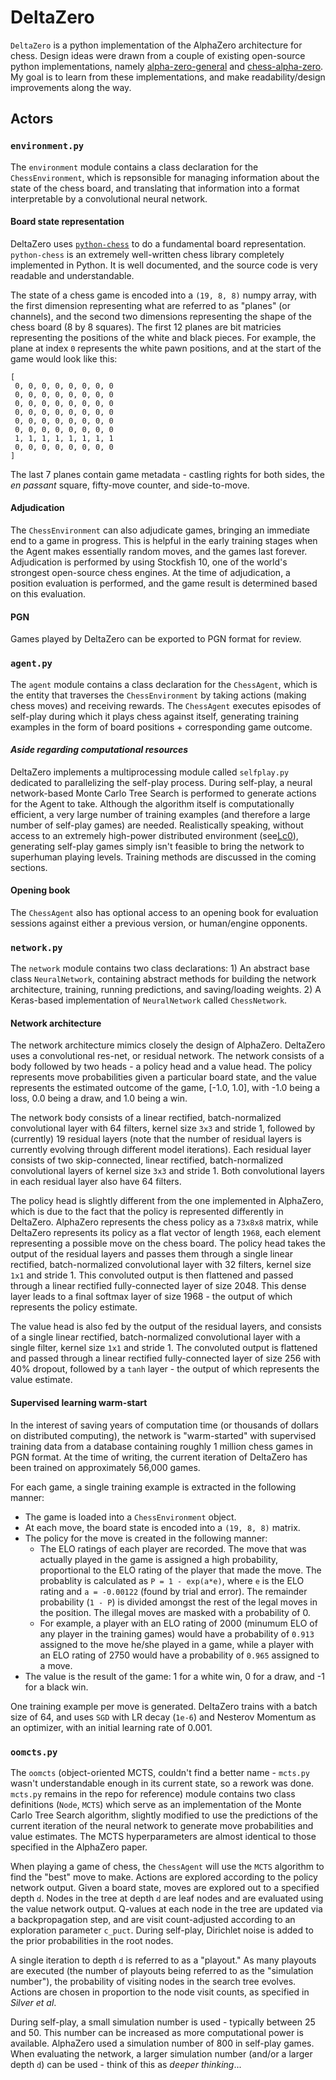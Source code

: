 # DeltaZero

`DeltaZero` is a python implementation of the AlphaZero architecture for chess. Design ideas were
drawn from a couple of existing open-source python implementations, namely
[alpha-zero-general](https://github.com/suragnair/alpha-zero-general) and
[chess-alpha-zero](https://github.com/Zeta36/chess-alpha-zero). My goal is to learn from these implementations,
and make readability/design improvements along the way.

## Actors

### `environment.py`

The `environment` module contains a class declaration for the `ChessEnvironment`, which is repsonsible
for managing information about the state of the chess board, and translating that information into
a format interpretable by a convolutional neural network.

#### Board state representation

DeltaZero uses [`python-chess`](https://github.com/niklasf/python-chess) to do a fundamental board
representation. `python-chess` is an extremely well-written chess library completely implemented in Python.
It is well documented, and the source code is very readable and understandable.

The state of a chess game is encoded into a `(19, 8, 8)` numpy array, with the first dimension representing
what are referred to as "planes" (or channels), and the second two dimensions representing the shape of the
chess board (8 by 8 squares). The first 12 planes are bit matricies representing the positions of the white
and black pieces. For example, the plane at index `0` represents the white pawn positions, and at the start
of the game would look like this:

```
[
 0, 0, 0, 0, 0, 0, 0, 0
 0, 0, 0, 0, 0, 0, 0, 0
 0, 0, 0, 0, 0, 0, 0, 0
 0, 0, 0, 0, 0, 0, 0, 0
 0, 0, 0, 0, 0, 0, 0, 0
 0, 0, 0, 0, 0, 0, 0, 0
 1, 1, 1, 1, 1, 1, 1, 1
 0, 0, 0, 0, 0, 0, 0, 0
]
```

The last 7 planes contain game metadata - castling rights for both sides, the *en passant* square, fifty-move counter,
and side-to-move.

#### Adjudication

The `ChessEnvironment` can also adjudicate games, bringing an immediate end to a game in progress. This is helpful
in the early training stages when the Agent makes essentially random moves, and the games last forever. Adjudication
is performed by using Stockfish 10, one of the world's strongest open-source chess engines. At the time of adjudication,
a position evaluation is performed, and the game result is determined based on this evaluation.

#### PGN

Games played by DeltaZero can be exported to PGN format for review.

### `agent.py`

The `agent` module contains a class declaration for the `ChessAgent`, which is the entity that traverses the `ChessEnvironment` by
taking actions (making chess moves) and receiving rewards. The `ChessAgent` executes episodes of self-play during which it plays
chess against itself, generating training examples in the form of board positions + corresponding game outcome.

#### *Aside regarding computational resources*

DeltaZero implements a multiprocessing module called `selfplay.py` dedicated to parallelizing the self-play process. During self-play,
a neural network-based Monte Carlo Tree Search is performed to generate actions for the Agent to take. Although the algorithm itself
is computationally efficient, a very large number of training examples (and therefore a large number of self-play games) are needed.
Realistically speaking, without access to an extremely high-power distributed environment (see[Lc0](https://github.com/LeelaChessZero/lc0)), generating self-play games simply isn't feasible to bring the network to superhuman playing levels. Training methods are discussed in the coming sections.

#### Opening book

The `ChessAgent` also has optional access to an opening book for evaluation sessions against either a previous version, or human/engine opponents.

### `network.py`

The `network` module contains two class declarations: 1) An abstract base class `NeuralNetwork`, containing abstract methods for building the network architecture, training, running predictions, and saving/loading weights. 2) A Keras-based implementation of `NeuralNetwork` called `ChessNetwork`.

#### Network architecture

The network architecture mimics closely the design of AlphaZero. DeltaZero uses a convolutional res-net, or residual network. The network consists of a body followed by two heads - a policy head and a value head. The policy represents move probabilities given a particular board state, and the value represents the estimated outcome of the game, [-1.0, 1.0], with -1.0 being a loss, 0.0 being a draw, and 1.0 being a win.

The network body consists of a linear rectified, batch-normalized convolutional layer with 64 filters, kernel size `3x3` and stride 1, followed by (currently) 19 residual layers (note that the number of residual layers is currently evolving through different model iterations). Each residual layer consists of two skip-connected, linear rectified, batch-normalized convolutional layers of kernel size `3x3` and stride 1. Both convolutional layers in each residual layer also have 64 filters.

The policy head is slightly different from the one implemented in AlphaZero, which is due to the fact that the policy is represented differently in DeltaZero. AlphaZero represents the chess policy as a `73x8x8` matrix, while DeltaZero represents its policy as a flat vector of length `1968`, each element representing a possible move on the chess board. The policy head takes the output of the residual layers and passes them through a single linear rectified, batch-normalized convolutional layer with 32 filters, kernel size `1x1` and stride 1. This convoluted output is then flattened and passed through a linear rectified fully-connected layer of size 2048. This dense layer leads to a final softmax layer of size 1968 - the output of which represents the policy estimate.

The value head is also fed by the output of the residual layers, and consists of a single linear rectified, batch-normalized convolutional layer with a single filter, kernel size `1x1` and stride 1. The convoluted output is flattened and passed through a linear rectified fully-connected layer of size 256 with 40% dropout, followed by a `tanh` layer - the output of which represents the value estimate.

#### Supervised learning warm-start

In the interest of saving years of computation time (or thousands of dollars on distributed computing), the network is "warm-started" with supervised training data from a database containing roughly 1 million chess games in PGN format. At the time of writing, the current iteration of DeltaZero has been trained on approximately 56,000 games.

For each game, a single training example is extracted in the following manner:

- The game is loaded into a `ChessEnvironment` object.
- At each move, the board state is encoded into a `(19, 8, 8)` matrix.
- The policy for the move is created in the following manner:
  - The ELO ratings of each player are recorded. The move that was actually played in the game is assigned a high probability, proportional to the ELO rating of the player that made the move. The probablity is calculated as `P = 1 - exp(a*e)`, where `e` is the ELO rating and `a = -0.00122` (found by trial and error). The remainder probability (`1 - P`) is divided amongst the rest of the legal moves in the position. The illegal moves are masked with a probability of 0.
  - For example, a player with an ELO rating of 2000 (minumum ELO of any player in the training games) would have a probability of `0.913` assigned to the move he/she played in a game, while a player with an ELO rating of 2750 would have a probability of `0.965` assigned to a move.
- The value is the result of the game: 1 for a white win, 0 for a draw, and -1 for a black win.

One training example per move is generated. DeltaZero trains with a batch size of 64, and uses `SGD` with LR decay (`1e-6`) and Nesterov Momentum as an optimizer, with an initial learning rate of 0.001.

### `oomcts.py`

The `oomcts` (object-oriented MCTS, couldn't find a better name - `mcts.py` wasn't understandable enough in its current state, so a rework was done. `mcts.py` remains in the repo for reference) module contains two class definitions (`Node`, `MCTS`) which serve as an implementation of the Monte Carlo Tree Search algorithm, slightly modified to use the predictions of the current iteration of the neural network to generate move probabilities and value estimates. The MCTS hyperparameters are almost identical to those specified in the AlphaZero paper.

When playing a game of chess, the `ChessAgent` will use the `MCTS` algorithm to find the "best" move to make. Actions are explored according to the policy network output. Given a board state, moves are explored out to a specified depth `d`. Nodes in the tree at depth `d` are leaf nodes and are evaluated using the value network output. Q-values at each node in the tree are updated via a backpropagation step, and are visit count-adjusted according to an exploration parameter `c_puct`. During self-play, Dirichlet noise is added to the prior probabilities in the root nodes.

A single iteration to depth `d` is referred to as a "playout." As many playouts are executed (the number of playouts being referred to as the "simulation number"), the probability of visiting nodes in the search tree evolves. Actions are chosen in proportion to the node visit counts, as specified in *Silver et al*.

During self-play, a small simulation number is used - typically between 25 and 50. This number can be increased as more computational power is available. AlphaZero used a simulation number of 800 in self-play games. When evaluating the network, a larger simulation number (and/or a larger depth `d`) can be used - think of this as *deeper thinking*...